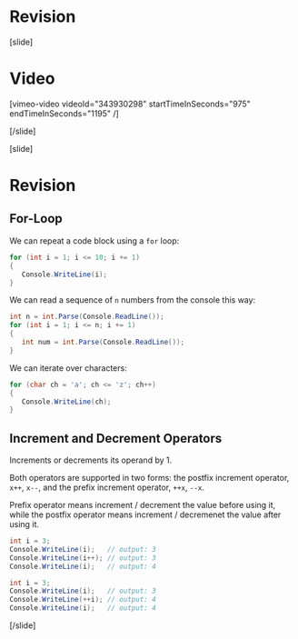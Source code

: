 # Revision

[slide]
# Video

[vimeo-video videoId="343930298" startTimeInSeconds="975" endTimeInSeconds="1195" /]

[/slide]

[slide]
# Revision

## For-Loop
We can repeat a code block using a `for` loop:
```cs live
for (int i = 1; i <= 10; i += 1)
{
   Console.WriteLine(i);
}
```

We can read a sequence of `n` numbers from the console this way:
```cs
int n = int.Parse(Console.ReadLine());
for (int i = 1; i <= n; i += 1)
{
   int num = int.Parse(Console.ReadLine());
}
```

We can iterate over characters:
```cs live
for (char ch = 'a'; ch <= 'z'; ch++)
{
   Console.WriteLine(ch);
}
```

## Increment and Decrement Operators
Increments or decrements its operand by 1.

Both operators are supported in two forms: the postfix increment operator, `x++`, `x--`, and the prefix increment operator, `++x`, `--x`.

Prefix operator means increment / decrement the value before using it, while the postfix operator means increment / decremenet the value after using it.

```cs live
int i = 3;
Console.WriteLine(i);   // output: 3
Console.WriteLine(i++); // output: 3
Console.WriteLine(i);   // output: 4
```

```cs live
int i = 3;
Console.WriteLine(i);   // output: 3
Console.WriteLine(++i); // output: 4
Console.WriteLine(i);   // output: 4
```
[/slide]